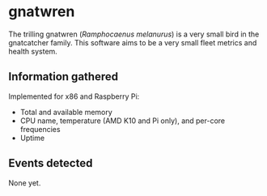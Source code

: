 # gnatwren
The trilling gnatwren (_Ramphocaenus melanurus_) is a very small bird
in the gnatcatcher family. This software aims to be a very small fleet
metrics and health system.

## Information gathered

Implemented for x86 and Raspberry Pi:

- Total and available memory
- CPU name, temperature (AMD K10 and Pi only), and per-core frequencies
- Uptime

## Events detected

None yet.
